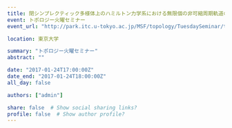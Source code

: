 ```yaml
---
title: 閉シンプレクティック多様体上のハミルトン力学系における無限個の非可縮周期軌道の存在について
event: トポロジー火曜セミナー
event_url: "http://park.itc.u-tokyo.ac.jp/MSF/topology/TuesdaySeminar/topology16_2.html"

location: 東京大学

summary: "トポロジー火曜セミナー"
abstract: ""

date: "2017-01-24T17:00:00Z"
date_end: "2017-01-24T18:00:00Z"
all_day: false

authors: ["admin"]

share: false  # Show social sharing links?
profile: false  # Show author profile?
---
```

